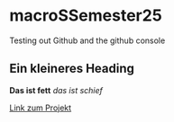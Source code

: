 # macroSSemester25
Testing out Github and the github console 

## Ein kleineres Heading

**Das ist fett**  *das ist schief*

[Link zum Projekt]('https://github.com/T-Berger/macroSSemester25')
